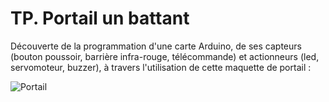 # TP. Portail un battant

Découverte de la programmation d'une carte Arduino, de ses capteurs (bouton poussoir, barrière infra-rouge, télécommande) et actionneurs (led, servomoteur, buzzer), à travers l'utilisation de cette maquette de portail :

![Portail](https://technologieservices.fr/media/catalog/product/m/a/maquette_portail_arduino_275984_1_8807.jpg?optimize=high&bg-color=255,255,255&fit=bounds&height=700&width=700&canvas=700:700)